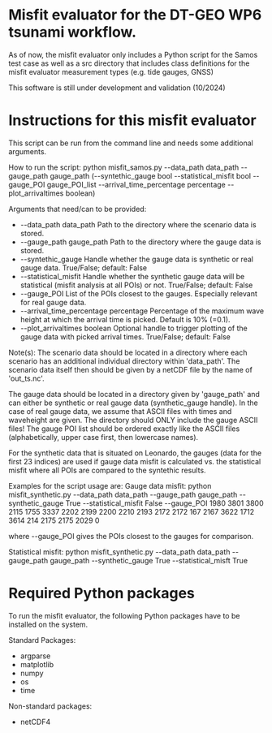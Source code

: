 # Misfit evaluator for the DT-GEO WP6 tsunami workflow. 

As of now, the misfit evaluator only includes a Python script for the Samos test case as well as a src directory that includes class definitions for the misfit evaluator measurement types (e.g. tide gauges, GNSS)

This software is still under development and validation (10/2024)

# Instructions for this misfit evaluator

This script can be run from the command line and needs some additional arguments.

How to run the script: 
  python misfit_samos.py --data_path data_path --gauge_path gauge_path (--syntethic_gauge bool --statistical_misfit bool --gauge_POI gauge_POI_list --arrival_time_percentage percentage --plot_arrivaltimes boolean)

Arguments that need/can to be provided:
  * --data_path data_path                               Path to the directory where the scenario data is stored. 
  * --gauge_path gauge_path                         Path to the directory where the gauge data is stored.
  * --syntethic_gauge                                     Handle whether the gauge data is synthetic or real gauge data. True/False; default: False 
  * --statistical_misfit                                     Handle whether the synthetic gauge data will be statistical (misfit analysis at all POIs) or not. True/False; default: False
  * --gauge_POI                                              List of the POIs closest to the gauges. Especially relevant for real gauge data.
  * --arrival_time_percentage percentage      Percentage of the maximum wave height at which the arrival time is picked. Default is 10% (=0.1).
  * --plot_arrivaltimes boolean                       Optional handle to trigger plotting of the gauge data with picked arrival times. True/False; default: False


Note(s): 
The scenario data should be located in a directory where each scenario has an additional individual directory within 'data_path'. The scenario data itself then should be given by a netCDF file by the name of 'out_ts.nc'.

The gauge data should be located in a directory given by 'gauge_path' and can either be synthetic or real gauge data (synthetic_gauge handle). In the case of real gauge data, we assume that ASCII files with times and waveheight are given. The directory should ONLY include the gauge ASCII files!
The gauge POI list should be ordered exactly like the ASCII files (alphabetically, upper case first, then lowercase names).

For the synthetic data that is situated on Leonardo, the gauges (data for the first 23 indices) are used if gauge data misfit is calculated vs. the statistical misfit where all POIs are compared to the syntethic results.

Examples for the script usage are:
Gauge data misfit: 
python misfit_synthetic.py --data_path data_path --gauge_path gauge_path --synthetic_gauge True  --statistical_misfit False --gauge_POI 1980 3801 3800 2115 1755 3337 2202 2199 2200 2210 2193 2172 2172 167 2167 3622 1712 3614 214 2175 2175 2029 0

where --gauge_POI gives the POIs closest to the gauges for comparison.

Statistical misfit:
python misfit_synthetic.py --data_path data_path --gauge_path gauge_path --synthetic_gauge True  --statistical_misft True

# Required Python packages
To run the misfit evaluator, the following Python packages have to be installed on the system. 

Standard Packages:
  * argparse
  * matplotlib
  * numpy
  * os
  * time 
  
Non-standard packages:
  * netCDF4
